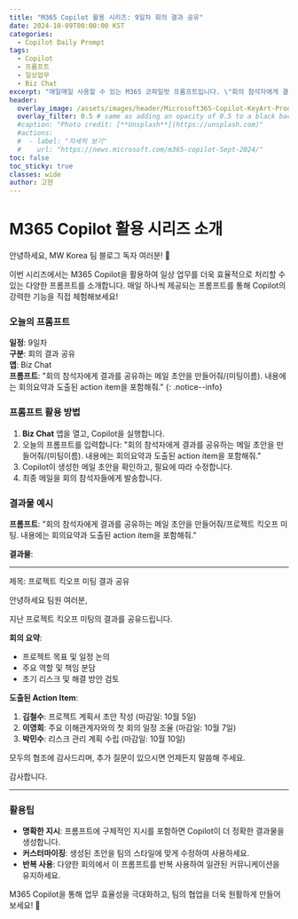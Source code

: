 ```yaml
---
title: "M365 Copilot 활용 시리즈: 9일차 회의 결과 공유"
date: 2024-10-09T00:00:00 KST
categories:
  - Copilot Daily Prompt
tags:
  - Copilot
  - 프롬프트
  - 일상업무
  - Biz Chat
excerpt: "매일매일 사용할 수 있는 M365 코파일럿 프롬프트입니다. \"회의 참석자에게 결과를 공유하는 메일 초안을 만들어줘/(미팅이름). 내용에는 회의요약과 도출된 action item을 포함해줘.\""
header:
  overlay_image: /assets/images/header/Microsoft365-Copilot-KeyArt-Productivity-6K-01.png
  overlay_filter: 0.5 # same as adding an opacity of 0.5 to a black background
  #caption: "Photo credit: [**Unsplash**](https://unsplash.com)"
  #actions:
  #  - label: "자세히 보기"
  #    url: "https://news.microsoft.com/m365-copilot-Sept-2024/"
toc: false
toc_sticky: true
classes: wide
author: 고현
---
```


# M365 Copilot 활용 시리즈 소개

안녕하세요, MW Korea 팀 블로그 독자 여러분! 🎉

이번 시리즈에서는 M365 Copilot을 활용하여 일상 업무를 더욱 효율적으로 처리할 수 있는 다양한 프롬프트를 소개합니다. 매일 하나씩 제공되는 프롬프트를 통해 Copilot의 강력한 기능을 직접 체험해보세요!

### 오늘의 프롬프트

**일정**: 9일차  
**구분**: 회의 결과 공유  
**앱**: Biz Chat  
**프롬프트**: "회의 참석자에게 결과를 공유하는 메일 초안을 만들어줘/(미팅이름). 내용에는 회의요약과 도출된 action item을 포함해줘."
{: .notice--info}

### 프롬프트 활용 방법

1. **Biz Chat** 앱을 열고, Copilot을 실행합니다.
2. 오늘의 프롬프트를 입력합니다: "회의 참석자에게 결과를 공유하는 메일 초안을 만들어줘/(미팅이름). 내용에는 회의요약과 도출된 action item을 포함해줘."
3. Copilot이 생성한 메일 초안을 확인하고, 필요에 따라 수정합니다.
4. 최종 메일을 회의 참석자들에게 발송합니다.

### 결과물 예시

**프롬프트**: "회의 참석자에게 결과를 공유하는 메일 초안을 만들어줘/프로젝트 킥오프 미팅. 내용에는 회의요약과 도출된 action item을 포함해줘."

**결과물**:

---

제목: 프로젝트 킥오프 미팅 결과 공유

안녕하세요 팀원 여러분,

지난 프로젝트 킥오프 미팅의 결과를 공유드립니다.

**회의 요약**:
- 프로젝트 목표 및 일정 논의
- 주요 역할 및 책임 분담
- 초기 리스크 및 해결 방안 검토

**도출된 Action Item**:
1. **김철수**: 프로젝트 계획서 초안 작성 (마감일: 10월 5일)
2. **이영희**: 주요 이해관계자와의 첫 회의 일정 조율 (마감일: 10월 7일)
3. **박민수**: 리스크 관리 계획 수립 (마감일: 10월 10일)

모두의 협조에 감사드리며, 추가 질문이 있으시면 언제든지 말씀해 주세요.

감사합니다.

---

### 활용팁

- **명확한 지시**: 프롬프트에 구체적인 지시를 포함하면 Copilot이 더 정확한 결과물을 생성합니다.
- **커스터마이징**: 생성된 초안을 팀의 스타일에 맞게 수정하여 사용하세요.
- **반복 사용**: 다양한 회의에서 이 프롬프트를 반복 사용하여 일관된 커뮤니케이션을 유지하세요.

M365 Copilot을 통해 업무 효율성을 극대화하고, 팀의 협업을 더욱 원활하게 만들어 보세요! 🚀

